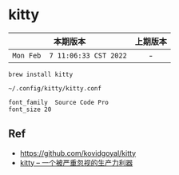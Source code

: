 # kitty

|本期版本|上期版本
|:---:|:---:
`Mon Feb  7 11:06:33 CST 2022` | -

```
brew install kitty
```

`~/.config/kitty/kitty.conf`

```
font_family  Source Code Pro
font_size 20
```



## Ref


* <https://github.com/kovidgoyal/kitty>
* [kitty – 一个被严重忽视的生产力利器](https://ttys3.dev/post/kitty/)